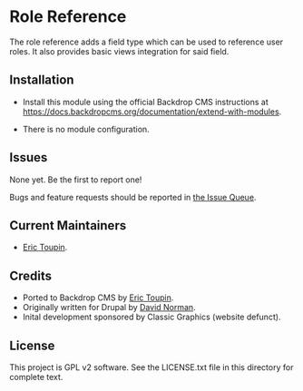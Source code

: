 Role Reference
======================

The role reference adds a field type which can be used to reference user
roles. It also provides basic views integration for said field.

Installation
------------

- Install this module using the official Backdrop CMS instructions at
  https://docs.backdropcms.org/documentation/extend-with-modules.

- There is no module configuration.

Issues
------

None yet. Be the first to report one!

Bugs and feature requests should be reported in [the Issue Queue](https://github.com/backdrop-contrib/rolereference/issues).

Current Maintainers <!-- This section is required. -->
-------------------

- [Eric Toupin](https://github.com/eric2pin).


Credits
-------

- Ported to Backdrop CMS by [Eric Toupin](https://github.com/eric2pin).
- Originally written for Drupal by [David Norman](https://github.com/deekayen).
- Inital development sponsored by Classic Graphics (website defunct).

License
-------

This project is GPL v2 software.
See the LICENSE.txt file in this directory for complete text.
